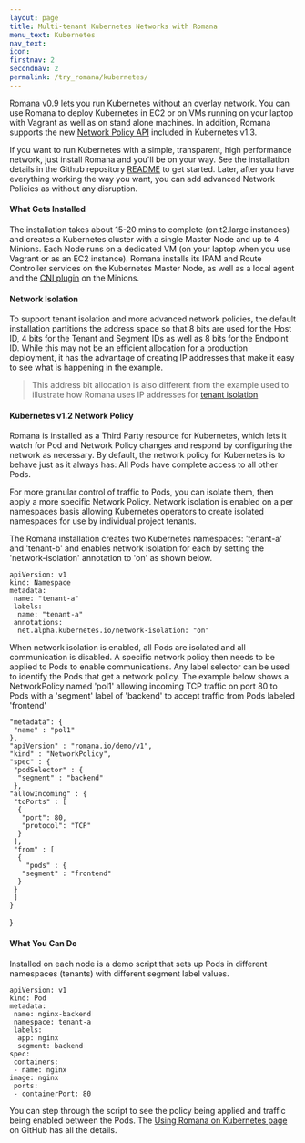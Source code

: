 ```yaml
---
layout: page
title: Multi-tenant Kubernetes Networks with Romana 
menu_text: Kubernetes
nav_text: 
icon:
firstnav: 2
secondnav: 2
permalink: /try_romana/kubernetes/
---
```


Romana v0.9 lets you run Kubernetes without an overlay network. You can use Romana to deploy Kubernetes in EC2 or on VMs running on your laptop with Vagrant as well as on stand alone machines. In addition, Romana supports the new [Network Policy API](/blog/MeetupDemo/) included in Kubernetes v1.3. 

If you want to run Kubernetes with a simple, transparent, high performance network, just install Romana and you'll be on your way. See the installation details in the Github repository [README]( https://github.com/romana/romana) to get started. Later, after you have everything working the way you want, you can add advanced Network Policies as without any disruption.
  
#### What Gets Installed

The installation takes about 15-20 mins to complete (on t2.large instances) and creates a Kubernetes cluster with a single Master Node and up to 4 Minions. Each Node runs on a dedicated VM (on your laptop when you use Vagrant or as an EC2 instance). Romana installs its IPAM and Route Controller services on the Kubernetes Master Node, as well as a local agent and the [CNI plugin](https://github.com/appc/cni) on the Minions.

#### Network Isolation

To support tenant isolation and more advanced network policies, the default installation partitions the address space so that 8 bits are used for the Host ID, 4 bits for the Tenant and Segment IDs as well as 8 bits for the Endpoint ID. While this may not be an efficient allocation for a production deployment, it has the advantage of creating IP addresses that make it easy to see what is happening in the example. 

>  This address bit allocation is also different from the example used to illustrate how Romana uses IP addresses for [tenant isolation](/how/romana_details/#romana-tenant-isolation)

#### Kubernetes v1.2 Network Policy

Romana is installed as a Third Party resource for Kubernetes, which lets it watch for Pod and Network Policy changes and respond by configuring the network as necessary. By default, the network policy for Kubernetes is to behave just as it always has: All Pods have complete access to all other Pods. 

For more granular control of traffic to Pods, you can isolate them, then apply a more specific Network Policy.  Network isolation is enabled on a per namespaces basis allowing Kubernetes operators to create isolated namespaces for use by individual project tenants.

The Romana installation creates two Kubernetes namespaces: 'tenant-a' and 'tenant-b' and enables network isolation for each by setting the 'network-isolation' annotation to 'on' as shown below.

	apiVersion: v1
	kind: Namespace
	metadata:
	 name: "tenant-a"
	 labels:
	  name: "tenant-a"
	 annotations:
	  net.alpha.kubernetes.io/network-isolation: "on"

When network isolation is enabled, all Pods are isolated and all communication is disabled. A specific network policy then needs to be applied to Pods to enable communications. Any label selector can be used to identify the Pods that get a network policy. The example below shows a NetworkPolicy named 'pol1' allowing incoming TCP traffic on port 80 to Pods with a 'segment' label of 'backend' to accept traffic from Pods labeled 'frontend'

	"metadata": {
	 "name" : "pol1"
	},
	"apiVersion" : "romana.io/demo/v1",
	"kind" : "NetworkPolicy",
	"spec" : { 
	 "podSelector" : { 
	  "segment" : "backend" 
	 },
	"allowIncoming" : {
	 "toPorts" : [
	  {
	   "port": 80,
	   "protocol": "TCP"
	  }
	 ],
	 "from" : [
	  {
	    "pods" : {
	   "segment" : "frontend"
	  }
	 }
	 ]
	}
}


#### What You Can Do

Installed on each node is a demo script that sets up Pods in different namespaces (tenants) with different segment label values.

	apiVersion: v1
	kind: Pod
	metadata:
	 name: nginx-backend
	 namespace: tenant-a
	 labels:
	  app: nginx
	  segment: backend
	spec:
  	 containers:
	 - name: nginx
	image: nginx
	 ports:
	 - containerPort: 80

You can step through the script to see the policy being applied and traffic being enabled between the Pods. The [Using Romana on Kubernetes page](https://github.com/romana/romana/blob/master/kubernetes_romana.md) on GitHub has all the details. 


